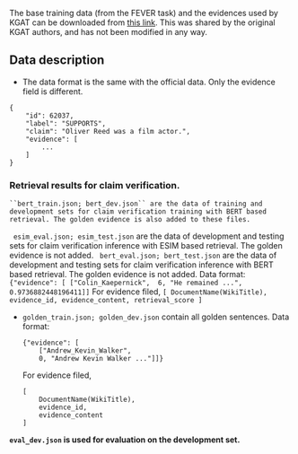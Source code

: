 The base training data (from the FEVER task) and the evidences used by KGAT can be downloaded from [this link](https://thunlp.oss-cn-qingdao.aliyuncs.com/KernelGAT/FEVER/KernelGAT.zip). This was shared by the original KGAT authors, and has not been modified in any way.

## Data description
* The data format is the same with the official data. Only the evidence field is different.
```
{
    "id": 62037,
    "label": "SUPPORTS",
    "claim": "Oliver Reed was a film actor.",
    "evidence": [
        ...
    ]
}
```
    
### Retrieval results for claim verification.
    ``bert_train.json; bert_dev.json`` are the data of training and development sets for claim verification training with BERT based retrieval. The golden evidence is also added to these files. 
`` esim_eval.json; esim_test.json`` are the data of development and testing sets for claim verification inference with ESIM based retrieval. The golden evidence is not added. 
    `` bert_eval.json; bert_test.json`` are the data of development and testing sets for claim verification inference with BERT based retrieval. The golden evidence is not added. 
    Data format:
    ```
    {"evidence": [
        ["Colin_Kaepernick", 
        6, "He remained ...", 0.9736882448196411]]
    ```
    For evidence filed, 
    ```
    [
        DocumentName(WikiTitle),
        evidence_id,
        evidence_content,
        retrieval_score
    ]
    ```
* ``golden_train.json; golden_dev.json`` contain all golden sentences.
    Data format:
    ```
    {"evidence": [
        ["Andrew_Kevin_Walker", 
        0, "Andrew Kevin Walker ..."]]}
    ```
    For evidence filed,
    ```
    [
        DocumentName(WikiTitle),
        evidence_id,
        evidence_content
    ]
    ```

**``eval_dev.json`` is used for evaluation on the development set.**
